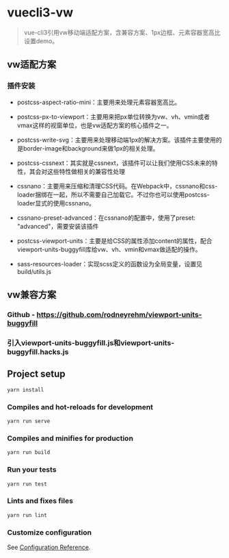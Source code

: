 # vuecli3-vw

> vue-cli3引用vw移动端适配方案，含兼容方案、1px边框、元素容器宽高比设置demo。

## vw适配方案
### 插件安装
- postcss-aspect-ratio-mini：主要用来处理元素容器宽高比。

- postcss-px-to-viewport：主要用来把px单位转换为vw、vh、vmin或者vmax这样的视窗单位，也是vw适配方案的核心插件之一。

- postcss-write-svg：主要用来处理移动端1px的解决方案。该插件主要使用的是border-image和background来做1px的相关处理。

- postcss-cssnext：其实就是cssnext，该插件可以让我们使用CSS未来的特性，其会对这些特性做相关的兼容性处理

- cssnano：主要用来压缩和清理CSS代码。在Webpack中，cssnano和css-loader捆绑在一起，所以不需要自己加载它。不过你也可以使用postcss-loader显式的使用cssnano。

- cssnano-preset-advanced：在cssnano的配置中，使用了preset: "advanced"，需要安装该插件

- postcss-viewport-units：主要是给CSS的属性添加content的属性，配合viewport-units-buggyfill库给vw、vh、vmin和vmax做适配的操作。

- sass-resources-loader：实现scss定义的函数设为全局变量，设置见build/utils.js

## vw兼容方案
### Github - https://github.com/rodneyrehm/viewport-units-buggyfill
### 引入viewport-units-buggyfill.js和viewport-units-buggyfill.hacks.js

## Project setup
```
yarn install
```

### Compiles and hot-reloads for development
```
yarn run serve
```

### Compiles and minifies for production
```
yarn run build
```

### Run your tests
```
yarn run test
```

### Lints and fixes files
```
yarn run lint
```

### Customize configuration
See [Configuration Reference](https://cli.vuejs.org/config/).
